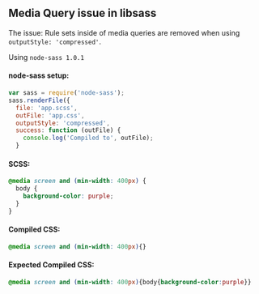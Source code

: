 ## Media Query issue in libsass

The issue:
Rule sets inside of media queries are removed when using `outputStyle: 'compressed'`.

Using `node-sass 1.0.1`

#### node-sass setup:
```javascript
var sass = require('node-sass');
sass.renderFile({
  file: 'app.scss',
  outFile: 'app.css',
  outputStyle: 'compressed',
  success: function (outFile) {
    console.log('Compiled to', outFile);
  }
```

#### SCSS:
```scss
@media screen and (min-width: 400px) {
  body {
    background-color: purple;
  }
}
```

#### Compiled CSS:
```css
@media screen and (min-width: 400px){}
```

#### Expected Compiled CSS:
```css
@media screen and (min-width: 400px){body{background-color:purple}}
```
